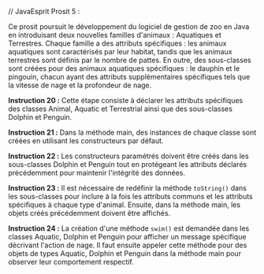 
// JavaEsprit
Prosit 5 :

Ce prosit poursuit le développement du logiciel de gestion de zoo en Java en introduisant deux nouvelles familles d'animaux : Aquatiques et Terrestres. Chaque famille a des attributs spécifiques : les animaux aquatiques sont caractérisés par leur habitat, tandis que les animaux terrestres sont définis par le nombre de pattes. En outre, des sous-classes sont créées pour des animaux aquatiques spécifiques : le dauphin et le pingouin, chacun ayant des attributs supplémentaires spécifiques tels que la vitesse de nage et la profondeur de nage.

**Instruction 20 :**
Cette étape consiste à déclarer les attributs spécifiques des classes Animal, Aquatic et Terrestrial ainsi que des sous-classes Dolphin et Penguin.

**Instruction 21 :**
Dans la méthode main, des instances de chaque classe sont créées en utilisant les constructeurs par défaut.

**Instruction 22 :**
Les constructeurs paramétrés doivent être créés dans les sous-classes Dolphin et Penguin tout en protégeant les attributs déclarés précédemment pour maintenir l'intégrité des données.

**Instruction 23 :**
Il est nécessaire de redéfinir la méthode `toString()` dans les sous-classes pour inclure à la fois les attributs communs et les attributs spécifiques à chaque type d'animal. Ensuite, dans la méthode main, les objets créés précédemment doivent être affichés.

**Instruction 24 :**
La création d'une méthode `swim()` est demandée dans les classes Aquatic, Dolphin et Penguin pour afficher un message spécifique décrivant l'action de nage. Il faut ensuite appeler cette méthode pour des objets de types Aquatic, Dolphin et Penguin dans la méthode main pour observer leur comportement respectif.
